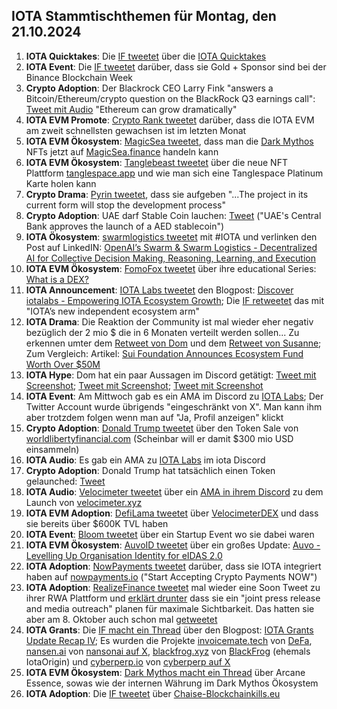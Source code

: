 ## IOTA Stammtischthemen für Montag, den 21.10.2024

1. **IOTA Quicktakes**: Die [IF tweetet](https://x.com/iota/status/1845766564726849828) über die [IOTA Quicktakes]()
2. **IOTA Event**: Die [IF tweetet](https://x.com/iota/status/1845787098411942395) darüber, dass sie Gold + Sponsor sind bei der Binance Blockchain Week
3. **Crypto Adoption**: Der Blackrock CEO Larry Fink "answers a Bitcoin/Ethereum/crypto question on the BlackRock Q3 earnings call": [Tweet mit Audio](https://x.com/AltcoinDailyio/status/1846044032658468984) "Ethereum can grow dramatically"
4. **IOTA EVM Promote**: [Crypto Rank tweetet](https://x.com/CryptoRank_io/status/1846001005743210740) darüber, dass die IOTA EVM am zweit schnellsten gewachsen ist im letzten Monat
5. **IOTA EVM Ökosystem**: [MagicSea tweetet](https://x.com/MagicSeaDEX/status/1846053391723909532), dass man die [Dark Mythos]() NFTs jetzt auf [MagicSea.finance](https://magicsea.finance/home) handeln kann
6. **IOTA EVM Ökosystem**: [Tanglebeast tweetet](https://x.com/tanglebeasts/status/1845850851279053298) über die neue NFT Plattform [tanglespace.app](https://www.tanglespace.app/collections) und wie man sich eine Tanglespace Platinum Karte holen kann
7. **Crypto Drama**: [Pyrin tweetet](https://x.com/PyrinNetwork/status/1846114810930266495), dass sie aufgeben "...The project in its current form will stop the development process"
8. **Crypto Adoption**: UAE darf Stable Coin lauchen: [Tweet](https://x.com/WatcherGuru/status/1846149651407237583) ("UAE's Central Bank approves the launch of a AED stablecoin")
9. **IOTA Ökosystem**: [swarmlogistics tweetet](https://x.com/SwarmLogistics/status/1846157131466097143) mit #IOTA und verlinken den Post auf LinkedIN: [OpenAI’s Swarm & Swarm Logistics - Decentralized AI for Collective Decision Making, Reasoning, Learning, and Execution](https://www.linkedin.com/pulse/openais-swarm-logistics-decentralized-ai-collective-damir-dulovic-pezge/)
10. **IOTA EVM Ökosystem**: [FomoFox tweetet](https://x.com/FOMO_Fox/status/1846159230094463311) über ihre educational Series: [What is a DEX?](https://fomofox.info/education/dex-and-cex-understanding-the-cryptocurrency-exchanges/)
11. **IOTA Announcement**: [IOTA Labs tweetet](https://x.com/iotalabs_/status/1846176018819682672) den Blogpost: [Discover iotalabs - Empowering IOTA Ecosystem Growth](https://blog.iotalabs.io/discover-iotalabs/); Die [IF retweetet](https://x.com/iota/status/1846178742290239683) das mit "IOTA’s new independent ecosystem arm"
12. **IOTA Drama**: Die Reaktion der Community ist mal wieder eher negativ bezüglich der 2 mio $ die in 6 Monaten verteilt werden sollen... Zu erkennen umter dem [Retweet von Dom](https://x.com/DomSchiener/status/1846184391082402083) und dem [Retweet von Susanne](https://x.com/SusanneKrone/status/1846178044538405225); Zum Vergleich: Artikel: [Sui Foundation Announces Ecosystem Fund Worth Over $50M](https://decrypt.co/200295/sui-foundation-announces-ecosystem-fund-worth-over-50m)
13. **IOTA Hype**: Dom hat ein paar Aussagen im Discord getätigt: [Tweet mit Screenshot](https://x.com/Vrom14286662/status/1846231974953746652); [Tweet mit Screenshot](https://x.com/RemSchu/status/1846303938296906032); [Tweet mit Screenshot](https://x.com/RemSchu/status/1846303938296906032)
14. **IOTA Event**: Am Mittwoch gab es ein AMA im Discord zu [IOTA Labs](https://x.com/iotalabs_); Der Twitter Account wurde übrigends "eingeschränkt von X". Man kann ihm aber trotzdem folgen wenn man auf "Ja, Profil anzeigen" klickt
15. **Crypto Adoption**: [Donald Trump tweetet](https://x.com/realDonaldTrump/status/1846326266011762820) über den Token Sale von [worldlibertyfinancial.com](https://www.worldlibertyfinancial.com/) (Scheinbar will er damit $300 mio USD einsammeln)
16. **IOTA Audio**: Es gab ein AMA zu [IOTA Labs](https://x.com/iotalabs_) im iota Discord
17. **Crypto Adoption**: Donald Trump hat tatsächlich einen Token gelaunched: [Tweet](https://x.com/realDonaldTrump/status/1846326266011762820)
18. **IOTA Audio**: [Velocimeter tweetet](https://x.com/VelocimeterDEX/status/1846602025154629664) über ein [AMA in ihrem Discord](https://t.co/3GYEgksyuV) zu dem Launch von [velocimeter.xyz](http://velocimeter.xyz/)
19. **IOTA EVM Adoption**: [DefiLama tweetet](https://x.com/DefiLlama/status/1846712497379643903) über [VelocimeterDEX](https://x.com/VelocimeterDEX) und dass sie bereits über $600K TVL haben
20. **IOTA Event**: [Bloom tweetet](https://x.com/bloomwalletio/status/1846635747937583333) über ein Startup Event wo sie dabei waren
21. **IOTA EVM Ökosystem**: [AuvoID tweetet](https://x.com/AuvoDigital/status/1846894579880022338) über ein großes Update: [Auvo - Levelling Up Organisation Identity for eIDAS 2.0](https://auvo.io/auvo-levelling-up-organisation-identity-for-eidas-2-0/)
22. **IOTA Adoption**: [NowPayments tweetet](https://x.com/NOWPayments_io/status/1846941268498063611) darüber, dass sie IOTA integriert haben auf [nowpayments.io](https://nowpayments.io/) ("Start Accepting Crypto Payments NOW")
23. **IOTA Adoption**: [RealizeFinance tweetet](https://x.com/realizefinance/status/1846904587682296083) mal wieder eine Soon Tweet zu ihrer RWA Plattform und [erklärt drunter](https://x.com/realizefinance/status/1847186417929035900) dass sie ein "joint press release and media outreach" planen für maximale Sichtbarkeit. Das hatten sie aber am 8. Oktober auch schon mal [getweetet](https://x.com/realizefinance/status/1843712051069464583)
24. **IOTA Grants**: Die [IF macht ein Thread](https://x.com/iota/status/1846898971354050674) über den Blogpost: [IOTA Grants Update Recap IV](https://blog.iota.org/iota-grants-update-recap-4/); Es wurden die Projekte [invoicemate.tech](https://www.invoicemate.tech/?ref=blog.iota.org) von [DeFa](https://x.com/defaprimitive?ref=blog.iota.org), [nansen.ai](https://www.nansen.ai/?ref=blog.iota.org) von [nansonai auf X](https://x.com/nansen_ai?ref=blog.iota.org), [blackfrog.xyz](https://blackfrog.xyz/?ref=blog.iota.org) von [BlackFrog](https://x.com/BlackFrog_xyz?ref=blog.iota.org) (ehemals IotaOrigin) und [cyberperp.io](https://cyberperp.io/?ref=blog.iota.org) von [cyberperp auf X](https://x.com/cyberperp?ref=blog.iota.org)
25. **IOTA EVM Ökosystem**: [Dark Mythos macht ein Thread](https://x.com/DarkMythosIOTA/status/1847190575339954679) über Arcane Essence, sowas wie der internen Währung im Dark Mythos Ökosystem
26. **IOTA Adoption**: Die [IF tweetet](https://x.com/iota/status/1847216055560573403) über [Chaise-Blockchainkills.eu](https://chaise-blockchainskills.eu/contribute-to-the-delivery-of-blockchain-skills-across-the-eu/)
